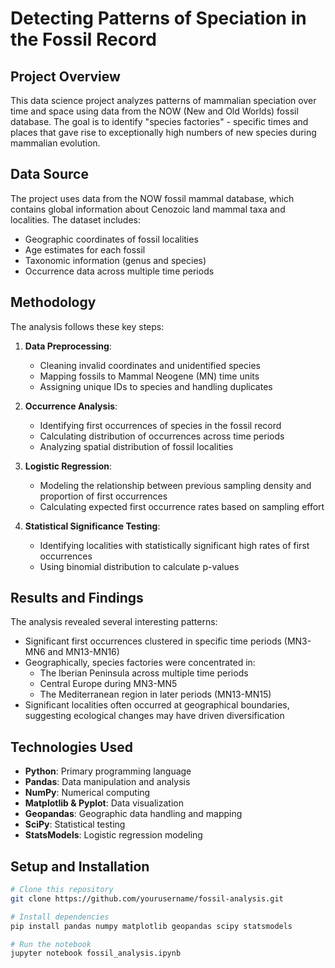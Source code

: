 # Detecting Patterns of Speciation in the Fossil Record

## Project Overview
This data science project analyzes patterns of mammalian speciation over time and space using data from the NOW (New and Old Worlds) fossil database. The goal is to identify "species factories" - specific times and places that gave rise to exceptionally high numbers of new species during mammalian evolution.

## Data Source
The project uses data from the NOW fossil mammal database, which contains global information about Cenozoic land mammal taxa and localities. The dataset includes:
- Geographic coordinates of fossil localities
- Age estimates for each fossil
- Taxonomic information (genus and species)
- Occurrence data across multiple time periods

## Methodology
The analysis follows these key steps:
1. **Data Preprocessing**:
   - Cleaning invalid coordinates and unidentified species
   - Mapping fossils to Mammal Neogene (MN) time units
   - Assigning unique IDs to species and handling duplicates

2. **Occurrence Analysis**:
   - Identifying first occurrences of species in the fossil record
   - Calculating distribution of occurrences across time periods
   - Analyzing spatial distribution of fossil localities

3. **Logistic Regression**:
   - Modeling the relationship between previous sampling density and proportion of first occurrences
   - Calculating expected first occurrence rates based on sampling effort

4. **Statistical Significance Testing**:
   - Identifying localities with statistically significant high rates of first occurrences
   - Using binomial distribution to calculate p-values

## Results and Findings
The analysis revealed several interesting patterns:

- Significant first occurrences clustered in specific time periods (MN3-MN6 and MN13-MN16)
- Geographically, species factories were concentrated in:
  - The Iberian Peninsula across multiple time periods
  - Central Europe during MN3-MN5
  - The Mediterranean region in later periods (MN13-MN15)
- Significant localities often occurred at geographical boundaries, suggesting ecological changes may have driven diversification

## Technologies Used
- **Python**: Primary programming language
- **Pandas**: Data manipulation and analysis
- **NumPy**: Numerical computing
- **Matplotlib & Pyplot**: Data visualization
- **Geopandas**: Geographic data handling and mapping
- **SciPy**: Statistical testing
- **StatsModels**: Logistic regression modeling

## Setup and Installation
```bash
# Clone this repository
git clone https://github.com/yourusername/fossil-analysis.git

# Install dependencies
pip install pandas numpy matplotlib geopandas scipy statsmodels

# Run the notebook
jupyter notebook fossil_analysis.ipynb
